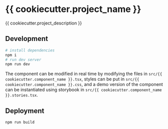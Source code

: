 # {{ cookiecutter.project_name }}

{{ cookiecutter.project_description }}

## Development
```bash
# install dependencies
npm i
# run dev server
npm run dev
```

The component can be modified in real time by modifying the files in `src/{{ cookiecutter.component_name }}.tsx`, styles can be put in `src/{{ cookiecutter.component_name }}.css`, and a demo version of the component can be instantiated using storybook in `src/{{ cookiecutter.component_name }}.stories.tsx`.

## Deployment
```bash
npm run build
```
